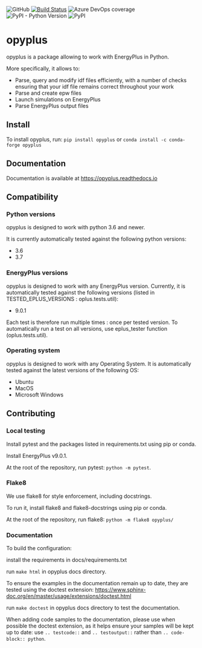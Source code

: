 ![GitHub](https://img.shields.io/github/license/openergy/opyplus?color=brightgreen)
[![Build Status](https://dev.azure.com/openergy/opyplus/_apis/build/status/openergy.opyplus?branchName=master)](https://dev.azure.com/openergy/opyplus/_build/latest?definitionId=1&branchName=master)
![Azure DevOps coverage](https://img.shields.io/azure-devops/coverage/openergy/opyplus/1)
![PyPI - Python Version](https://img.shields.io/pypi/pyversions/opyplus)
![PyPI](https://img.shields.io/pypi/v/opyplus)

# opyplus

opyplus is a package allowing to work with EnergyPlus in Python.

More specifically, it allows to:
* Parse, query and modify idf files efficiently, with a number of checks ensuring that your idf file remains correct
throughout your work
* Parse and create epw files
* Launch simulations on EnergyPlus
* Parse EnergyPlus output files

## Install

To install opyplus, run: `pip install opyplus` or `conda install -c conda-forge opyplus`

## Documentation

Documentation is available at https://opyplus.readthedocs.io

## Compatibility

### Python versions

opyplus is designed to work with python 3.6 and newer.

It is currently automatically tested against the following python versions:
* 3.6
* 3.7

### EnergyPlus versions

opyplus is designed to work with any EnergyPlus version.
Currently, it is automatically tested against the following versions (listed in TESTED_EPLUS_VERSIONS : oplus.tests.util):
* 9.0.1

Each test is therefore run multiple times : once per tested version. To automatically run a test on all versions, use
eplus_tester function (oplus.tests.util).

### Operating system

opyplus is designed to work with any Operating System. It is automatically tested against the latest versions of 
the following OS:
* Ubuntu
* MacOS
* Microsoft Windows

## Contributing

### Local testing

Install pytest and the packages listed in requirements.txt using pip or conda.

Install EnergyPlus v9.0.1.

At the root of the repository, run pytest: `python -m pytest`.

### Flake8

We use flake8 for style enforcement, including docstrings.

To run it, install flake8 and flake8-docstrings using pip or conda.

At the root of the repository, run flake8: `python -m flake8 opyplus/`

### Documentation

To build the configuration:

install the requirements in docs/requirements.txt

run `make html` in opyplus docs directory.

To ensure the examples in the documentation remain up to date, they are tested using the doctest extension:
https://www.sphinx-doc.org/en/master/usage/extensions/doctest.html

run `make doctest` in opyplus docs directory to test the documentation.

When adding code samples to the documentation, please use when possible the doctest extension, as it helps ensure your
samples will be kept up to date: use `.. testcode::` and `.. testoutput::` rather than `.. code-block:: python`.



